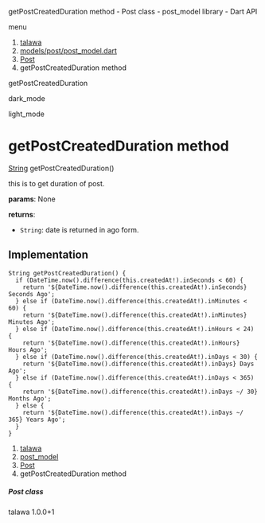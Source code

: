 




getPostCreatedDuration method - Post class - post\_model library - Dart API







menu

1. [talawa](../../index.html)
2. [models/post/post\_model.dart](../../file-___home_harshil_Desktop_open-source_palisadoes_talawa_lib_models_post_post_model/)
3. [Post](../../file-___home_harshil_Desktop_open-source_palisadoes_talawa_lib_models_post_post_model/Post-class.html)
4. getPostCreatedDuration method

getPostCreatedDuration


dark\_mode

light\_mode




# getPostCreatedDuration method


[String](https://api.flutter.dev/flutter/dart-core/String-class.html)
getPostCreatedDuration()

this is to get duration of post.

**params**:
None

**returns**:

* `String`: date is returned in ago form.

## Implementation

```
String getPostCreatedDuration() {
  if (DateTime.now().difference(this.createdAt!).inSeconds < 60) {
    return '${DateTime.now().difference(this.createdAt!).inSeconds} Seconds Ago';
  } else if (DateTime.now().difference(this.createdAt!).inMinutes < 60) {
    return '${DateTime.now().difference(this.createdAt!).inMinutes} Minutes Ago';
  } else if (DateTime.now().difference(this.createdAt!).inHours < 24) {
    return '${DateTime.now().difference(this.createdAt!).inHours} Hours Ago';
  } else if (DateTime.now().difference(this.createdAt!).inDays < 30) {
    return '${DateTime.now().difference(this.createdAt!).inDays} Days Ago';
  } else if (DateTime.now().difference(this.createdAt!).inDays < 365) {
    return '${DateTime.now().difference(this.createdAt!).inDays ~/ 30} Months Ago';
  } else {
    return '${DateTime.now().difference(this.createdAt!).inDays ~/ 365} Years Ago';
  }
}
```

 


1. [talawa](../../index.html)
2. [post\_model](../../file-___home_harshil_Desktop_open-source_palisadoes_talawa_lib_models_post_post_model/)
3. [Post](../../file-___home_harshil_Desktop_open-source_palisadoes_talawa_lib_models_post_post_model/Post-class.html)
4. getPostCreatedDuration method

##### Post class





talawa
1.0.0+1






